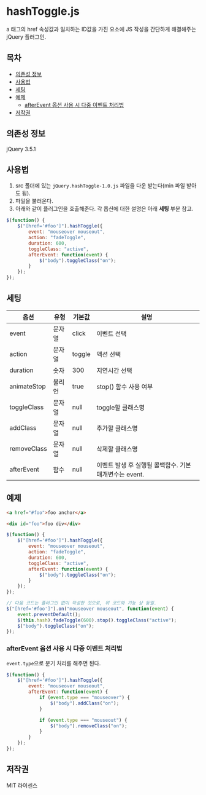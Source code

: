 <h1>hashToggle.js</h1>

a 태그의 href 속성값과 일치하는 ID값을 가진 요소에 JS 작성을 간단하게 해결해주는 jQuery 플러그인.

<h2>목차</h2>

- [의존성 정보](#%EC%9D%98%EC%A1%B4%EC%84%B1-%EC%A0%95%EB%B3%B4)
- [사용법](#%EC%82%AC%EC%9A%A9%EB%B2%95)
- [세팅](#%EC%84%B8%ED%8C%85)
- [예제](#%EC%98%88%EC%A0%9C)
    - [afterEvent 옵션 사용 시 다중 이벤트 처리법](#afterevent-%EC%98%B5%EC%85%98-%EC%82%AC%EC%9A%A9-%EC%8B%9C-%EB%8B%A4%EC%A4%91-%EC%9D%B4%EB%B2%A4%ED%8A%B8-%EC%B2%98%EB%A6%AC%EB%B2%95)
- [저작권](#%EC%A0%80%EC%9E%91%EA%B6%8C)

## 의존성 정보

jQuery 3.5.1

## 사용법

1. src 폴더에 있는 ```jQuery.hashToggle-1.0.js``` 파일을 다운 받는다(min 파일 받아도 됨).
2. 파일을 불러온다.
3. 아래와 같이 플러그인을 호출해준다. 각 옵션에 대한 설명은 아래 **세팅** 부분 참고.

```javascript
$(function() {
    $("[href='#foo']").hashToggle({
        event: "mouseover mouseout",
        action: "fadeToggle",
        duration: 600,
        toggleClass: "active",
        afterEvent: function(event) {
            $("body").toggleClass("on");
        }
    });
});
```

## 세팅

|옵션|유형|기본값|설명|
|------|---|---|---|
|event|문자열|click|이벤트 선택|
|action|문자열|toggle|액션 선택|
|duration|숫자|300|지연시간 선택|
|animateStop|불리언|true|stop() 함수 사용 여부|
|toggleClass|문자열|null|toggle할 클래스명|
|addClass|문자열|null|추가할 클래스명|
|removeClass|문자열|null|삭제할 클래스명|
|afterEvent|함수|null|이벤트 발생 후 실행될 콜백함수. 기본 매개변수는 event.|

## 예제

```html
<a href="#foo">foo anchor</a>

<div id="foo">foo div</div>
```

```javascript
$(function() {
    $("[href='#foo']").hashToggle({
        event: "mouseover mouseout",
        action: "fadeToggle",
        duration: 600,
        toggleClass: "active",
        afterEvent: function(event) {
            $("body").toggleClass("on");
        }
    });
});

// 다음 코드는 플러그인 없이 작성한 것으로, 위 코드와 기능 상 동일.
$("[href='#foo']").on("mouseover mouseout", function(event) {
    event.preventDefault();
    $(this.hash).fadeToggle(600).stop().toggleClass("active");
    $("body").toggleClass("on");
});
```

### afterEvent 옵션 사용 시 다중 이벤트 처리법

```event.type```으로 분기 처리를 해주면 된다.

```javascript
$(function() {
    $("[href='#foo']").hashToggle({
        event: "mouseover mouseout",
        afterEvent: function(event) {
            if (event.type === "mouseover") {
                $("body").addClass("on");
            }

            if (event.type === "mouseout") {
                $("body").removeClass("on");
            }
        }
    });
});
```

## 저작권

MIT 라이센스